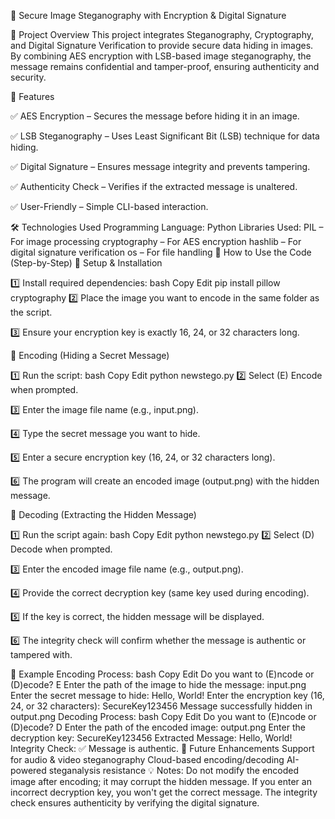 🔐 Secure Image Steganography with Encryption & Digital Signature


📌 Project Overview
This project integrates Steganography, Cryptography, and Digital Signature Verification to provide secure data hiding in images. By combining AES encryption with LSB-based image steganography, the message remains confidential and tamper-proof, ensuring authenticity and security.

🚀 Features

✅ AES Encryption – Secures the message before hiding it in an image.

✅ LSB Steganography – Uses Least Significant Bit (LSB) technique for data hiding.

✅ Digital Signature – Ensures message integrity and prevents tampering.

✅ Authenticity Check – Verifies if the extracted message is unaltered.

✅ User-Friendly – Simple CLI-based interaction.

🛠️ Technologies Used
Programming Language: Python
Libraries Used:
PIL – For image processing
cryptography – For AES encryption
hashlib – For digital signature verification
os – For file handling
📂 How to Use the Code (Step-by-Step)
🔹 Setup & Installation

1️⃣ Install required dependencies:
bash
Copy
Edit
pip install pillow cryptography
2️⃣ Place the image you want to encode in the same folder as the script.

3️⃣ Ensure your encryption key is exactly 16, 24, or 32 characters long.

🔹 Encoding (Hiding a Secret Message)

1️⃣ Run the script:
bash
Copy
Edit
python newstego.py
2️⃣ Select (E) Encode when prompted.

3️⃣ Enter the image file name (e.g., input.png).

4️⃣ Type the secret message you want to hide.

5️⃣ Enter a secure encryption key (16, 24, or 32 characters long).

6️⃣ The program will create an encoded image (output.png) with the hidden message.

🔹 Decoding (Extracting the Hidden Message)

1️⃣ Run the script again:
bash
Copy
Edit
python newstego.py
2️⃣ Select (D) Decode when prompted.

3️⃣ Enter the encoded image file name (e.g., output.png).

4️⃣ Provide the correct decryption key (same key used during encoding).

5️⃣ If the key is correct, the hidden message will be displayed.

6️⃣ The integrity check will confirm whether the message is authentic or tampered with.

📌 Example
Encoding Process:
bash
Copy
Edit
Do you want to (E)ncode or (D)ecode? E
Enter the path of the image to hide the message: input.png
Enter the secret message to hide: Hello, World!
Enter the encryption key (16, 24, or 32 characters): SecureKey123456
Message successfully hidden in output.png
Decoding Process:
bash
Copy
Edit
Do you want to (E)ncode or (D)ecode? D
Enter the path of the encoded image: output.png
Enter the decryption key: SecureKey123456
Extracted Message: Hello, World!
Integrity Check: ✅ Message is authentic.
📌 Future Enhancements
Support for audio & video steganography
Cloud-based encoding/decoding
AI-powered steganalysis resistance
💡 Notes:
Do not modify the encoded image after encoding; it may corrupt the hidden message.
If you enter an incorrect decryption key, you won't get the correct message.
The integrity check ensures authenticity by verifying the digital signature.
